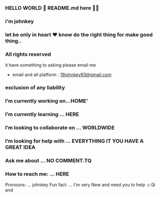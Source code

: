 ### HELLO WORLD 👋 README.md here 🙋🏽
### i'm johnkey
### let be only in heart ♥️ know do the right thing for make good thing..
### All rights reserved

<!--
**/inderashah007** is a ✨ _special_ ✨ repository because its `README.md` (this file) appears on your GitHub profile.


--> it have something to asking please email me
- email and all platform : 19johnkey93@gmail.com


### exclusion of any liability
### I’m currently working on...HOME'
### I’m currently learning ... HERE
### I’m looking to collaborate on ... WORLDWIDE
### I’m looking for help with ... EVERYTHING IT YOU HAVE A GREAT IDEA
### Ask me about ... NO COMMENT.TQ
### How to reach me: ... HERE
Pronouns: ... johnkey
Fun fact: ... I'm very New and need you to help ☺️😘and 
